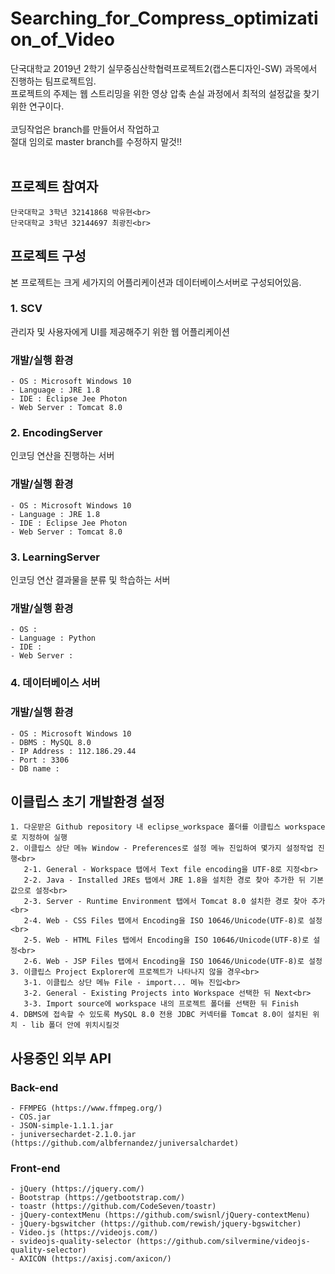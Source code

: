 # Searching_for_Compress_optimization_of_Video
단국대학교 2019년 2학기 실무중심산학협력프로젝트2(캡스톤디자인-SW) 과목에서 진행하는 팀프로젝트임.<br>
프로젝트의 주제는 웹 스트리밍을 위한 영상 압축 손실 과정에서 최적의 설정값을 찾기위한 연구이다.<br>
<br>
코딩작업은 branch를 만들어서 작업하고<br>
절대 임의로 master branch를 수정하지 말것!!<br>
<br>
## 프로젝트 참여자
```
단국대학교 3학년 32141868 박유현<br>
단국대학교 3학년 32144697 최광진<br>
```

## 프로젝트 구성
본 프로젝트는 크게 세가지의 어플리케이션과 데이터베이스서버로 구성되어있음.<br>
### 1. SCV
관리자 및 사용자에게 UI를 제공해주기 위한 웹 어플리케이션
### 개발/실행 환경
```
- OS : Microsoft Windows 10
- Language : JRE 1.8
- IDE : Eclipse Jee Photon
- Web Server : Tomcat 8.0
```
### 2. EncodingServer
인코딩 연산을 진행하는 서버
### 개발/실행 환경
```
- OS : Microsoft Windows 10
- Language : JRE 1.8
- IDE : Eclipse Jee Photon
- Web Server : Tomcat 8.0
```
### 3. LearningServer
인코딩 연산 결과물을 분류 및 학습하는 서버
### 개발/실행 환경
```
- OS : 
- Language : Python
- IDE : 
- Web Server : 
```
### 4. 데이터베이스 서버
### 개발/실행 환경
```
- OS : Microsoft Windows 10
- DBMS : MySQL 8.0
- IP Address : 112.186.29.44
- Port : 3306
- DB name : 
```

## 이클립스 초기 개발환경 설정
```
1. 다운받은 Github repository 내 eclipse_workspace 폴더를 이클립스 workspace로 지정하여 실행
2. 이클립스 상단 메뉴 Window - Preferences로 설정 메뉴 진입하여 몇가지 설정작업 진행<br>
   2-1. General - Workspace 탭에서 Text file encoding을 UTF-8로 지정<br>
   2-2. Java - Installed JREs 탭에서 JRE 1.8을 설치한 경로 찾아 추가한 뒤 기본값으로 설정<br>
   2-3. Server - Runtime Environment 탭에서 Tomcat 8.0 설치한 경로 찾아 추가<br>
   2-4. Web - CSS Files 탭에서 Encoding을 ISO 10646/Unicode(UTF-8)로 설정<br>
   2-5. Web - HTML Files 탭에서 Encoding을 ISO 10646/Unicode(UTF-8)로 설정<br>
   2-6. Web - JSP Files 탭에서 Encoding을 ISO 10646/Unicode(UTF-8)로 설정
3. 이클립스 Project Explorer에 프로젝트가 나타나지 않을 경우<br>
   3-1. 이클립스 상단 메뉴 File - import... 메뉴 진입<br>
   3-2. General - Existing Projects into Workspace 선택한 뒤 Next<br>
   3-3. Import source에 workspace 내의 프로젝트 폴더를 선택한 뒤 Finish
4. DBMS에 접속할 수 있도록 MySQL 8.0 전용 JDBC 커넥터를 Tomcat 8.0이 설치된 위치 - lib 폴더 안에 위치시킬것
```

## 사용중인 외부 API
### Back-end
```
- FFMPEG (https://www.ffmpeg.org/)
- COS.jar
- JSON-simple-1.1.1.jar
- juniversechardet-2.1.0.jar (https://github.com/albfernandez/juniversalchardet)
```
### Front-end
```
- jQuery (https://jquery.com/)
- Bootstrap (https://getbootstrap.com/)
- toastr (https://github.com/CodeSeven/toastr)
- jQuery-contextMenu (https://github.com/swisnl/jQuery-contextMenu)
- jQuery-bgswitcher (https://github.com/rewish/jquery-bgswitcher)
- Video.js (https://videojs.com/)
- svideojs-quality-selector (https://github.com/silvermine/videojs-quality-selector)
- AXICON (https://axisj.com/axicon/)
```
